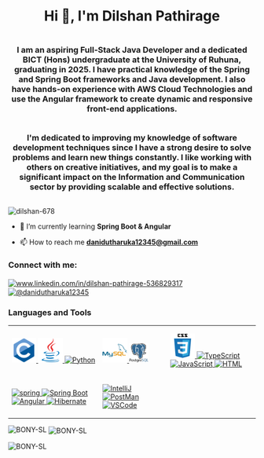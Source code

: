 <h1 align="center">Hi 👋, I'm Dilshan Pathirage</h1>
    <div class="content" style="display: flex; justify-content: center; text-align: center; flex-direction: column;">
        <h3>I am an aspiring Full-Stack Java Developer and a dedicated BICT (Hons) undergraduate at the University of Ruhuna, graduating in 2025. I have practical knowledge of the Spring and Spring Boot frameworks and Java development. I also have hands-on experience with AWS Cloud Technologies and use the Angular framework to create dynamic and responsive front-end applications.</h3>
        <h3>I'm dedicated to improving my knowledge of software development techniques since I have a strong desire to solve problems and learn new things constantly. I like working with others on creative initiatives, and my goal is to make a significant impact on the Information and Communication sector by providing scalable and effective solutions.</h3>
    </div>


<p align="left"> <img src="https://komarev.com/ghpvc/?username=dilshan-678&label=Profile%20views&color=0e75b6&style=flat" alt="dilshan-678" /> </p>

- 🌱 I’m currently learning **Spring Boot & Angular**

- 📫 How to reach me **danidutharuka12345@gmail.com**
  
<h3 align="left">Connect with me:</h3>
<p align="left">
<a href="https://www.linkedin.com/in/dilshan-pathirage-536829317/" target="blank"><img align="center" src="https://raw.githubusercontent.com/rahuldkjain/github-profile-readme-generator/master/src/images/icons/Social/linked-in-alt.svg" alt="www.linkedin.com/in/dilshan-pathirage-536829317" height="30" width="40" /></a>
<!-- <a href="https://stackoverflow.com/users/23469505/dilshan-pathirage?tab=profile" target="blank"><img align="center" src="https://raw.githubusercontent.com/rahuldkjain/github-profile-readme-generator/master/src/images/icons/Social/stack-overflow.svg" alt="https://stackoverflow.com/users/23469505/dilshan-pathirage" height="30" width="40" /></a> -->
<a href="https://medium.com/@danidutharuka12345" target="blank"><img align="center" src="https://raw.githubusercontent.com/rahuldkjain/github-profile-readme-generator/master/src/images/icons/Social/medium.svg" alt="@danidutharuka12345" height="30" width="40" /></a>
</p>

<h3>Languages and Tools</h3>
<table>
  <tr>
    <td>
      <p align="left">
        <a href="https://www.cprogramming.com/" target="_blank" rel="noreferrer"> 
          <img src="https://raw.githubusercontent.com/devicons/devicon/master/icons/c/c-original.svg" alt="C" width="50" height="50"/> 
        </a>
        <a href="https://www.java.com" target="_blank" rel="noreferrer"> 
          <img src="https://raw.githubusercontent.com/devicons/devicon/master/icons/java/java-original.svg" alt="Java" width="50" height="50"/> 
        </a>
        <a href="https://www.python.org/" target="_blank" rel="noreferrer"> 
          <img src="https://upload.wikimedia.org/wikipedia/commons/thumb/c/c3/Python-logo-notext.svg/800px-Python-logo-notext.svg.png" alt="Python" width="50" height="50"/> 
        </a>
      </p>
    </td>
    <td>
      <p align="left">
        <a href="https://www.mysql.com/" target="_blank" rel="noreferrer"> 
          <img src="https://raw.githubusercontent.com/devicons/devicon/master/icons/mysql/mysql-original-wordmark.svg" alt="MySQL" width="50" height="50"/> 
        </a>
        <a href="https://www.postgresql.org" target="_blank" rel="noreferrer"> 
          <img src="https://raw.githubusercontent.com/devicons/devicon/master/icons/postgresql/postgresql-original-wordmark.svg" alt="postgresql" width="40" height="40"/> 
        </a>
      </p>
    </td>
        <td>
      <p align="left">
        <a href="https://www.w3schools.com/css/" target="_blank" rel="noreferrer"> 
          <img src="https://raw.githubusercontent.com/devicons/devicon/master/icons/css3/css3-original-wordmark.svg" alt="CSS3" width="50" height="50"/> 
        </a>
        <a href="https://www.typescriptlang.org/" target="_blank" rel="noreferrer"> 
          <img src="https://upload.wikimedia.org/wikipedia/commons/thumb/4/4c/Typescript_logo_2020.svg/2048px-Typescript_logo_2020.svg.png" alt="TypeScript" width="50" height="50"/> 
        </a>
        <a href="https://www.w3schools.com/js/" target="_blank" rel="noreferrer"> 
          <img src="https://upload.wikimedia.org/wikipedia/commons/thumb/9/99/Unofficial_JavaScript_logo_2.svg/1200px-Unofficial_JavaScript_logo_2.svg.png" alt="JavaScript" width="50" height="50"/> 
        </a>
        <a href="https://www.w3schools.com/html/" target="_blank" rel="noreferrer"> 
          <img src="https://cdn.pixabay.com/photo/2017/08/05/11/16/logo-2582748_1280.png" alt="HTML" width="50" height="50"/> 
        </a>
      </p>
    </td>
  </tr>

  <tr>
    <td>
      <p align="left">
        <a href="https://spring.io/" target="_blank" rel="noreferrer"> 
          <img src="https://www.vectorlogo.zone/logos/springio/springio-icon.svg" alt="spring" width="40" height="40"/> 
        </a>
        <a href="https://spring.io/projects/spring-boot" target="_blank" rel="noreferrer"> 
          <img src="https://dz2cdn1.dzone.com/storage/temp/12434118-spring-boot-logo.png" alt="Spring Boot" width="55" height="50"/> 
        </a>
        <a href="https://angular.io/guide/styleguide" target="_blank" rel="noreferrer"> 
          <img src="https://upload.wikimedia.org/wikipedia/commons/thumb/c/cf/Angular_full_color_logo.svg/2048px-Angular_full_color_logo.svg.png" alt="Angular" width="50" height="50"/> 
        </a>
        <a href="https://hibernate.org" target="_blank" rel="noreferrer"> 
          <img src="https://pbs.twimg.com/profile_images/914842431748739072/66NFe2g3_400x400.jpg" alt="Hibernate" width="50" height="50"/> 
        </a>
      </p>
    </td>
        <td>
      <p align="left">
        <a href="https://www.jetbrains.com/idea/" target="_blank" rel="noreferrer"> 
          <img src="https://encrypted-tbn0.gstatic.com/images?q=tbn:ANd9GcRbG4GwZSY7l6VETT2hiCGaq-42TcTfSu-Xgg&s" alt="IntelliJ" width="50" height="50"/> 
        </a>
        <a href="https://www.postman.com/" target="_blank" rel="noreferrer"> 
          <img src="https://www.svgrepo.com/show/354202/postman-icon.svg" alt="PostMan" width="50" height="50"/> 
        </a>
        <a href="https://code.visualstudio.com" target="_blank" rel="noreferrer"> 
          <img src="https://carleton.ca/scs/wp-content/uploads/vscode-1.png" alt="VSCode" width="50" height="50"/> 
        </a>
      </p>
    </td>
  </tr>
</table>



<p><img align="left" src="https://github-readme-stats.vercel.app/api/top-langs?username=BONY-SL&show_icons=true&locale=en&layout=compact" alt="BONY-SL"/></p>

<p>&nbsp;<img align="center" src="https://github-readme-stats.vercel.app/api?username=BONY-SL&show_icons=true&locale=en" alt="BONY-SL"/></p>

<p><img align="center" src="https://github-readme-streak-stats.herokuapp.com/?user=BONY-SL&show_icons=true&locale=en" alt="BONY-SL"/></p>

